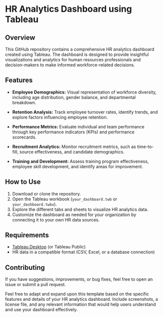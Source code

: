 # HR Analytics Dashboard using Tableau

## Overview
This GitHub repository contains a comprehensive HR analytics dashboard created using Tableau. The dashboard is designed to provide insightful visualizations and analytics for human resources professionals and decision-makers to make informed workforce-related decisions.

## Features
- **Employee Demographics:** Visual representation of workforce diversity, including age distribution, gender balance, and departmental breakdown.
  
- **Retention Analysis:** Track employee turnover rates, identify trends, and explore factors influencing employee retention.

- **Performance Metrics:** Evaluate individual and team performance through key performance indicators (KPIs) and performance scorecards.

- **Recruitment Analytics:** Monitor recruitment metrics, such as time-to-fill, source effectiveness, and candidate demographics.

- **Training and Development:** Assess training program effectiveness, employee skill development, and identify areas for improvement.

## How to Use
1. Download or clone the repository.
2. Open the Tableau workbook (`your_dashboard.twb` or `your_dashboard.twbx`).
3. Explore the different tabs and sheets to visualize HR analytics data.
4. Customize the dashboard as needed for your organization by connecting it to your own HR data sources.

## Requirements
- [Tableau Desktop](https://www.tableau.com/products/desktop) (or Tableau Public)
- HR data in a compatible format (CSV, Excel, or a database connection)

## Contributing
If you have suggestions, improvements, or bug fixes, feel free to open an issue or submit a pull request.

Feel free to adapt and expand upon this template based on the specific features and details of your HR analytics dashboard. Include screenshots, a license file, and any relevant information that would help users understand and use your dashboard effectively.
